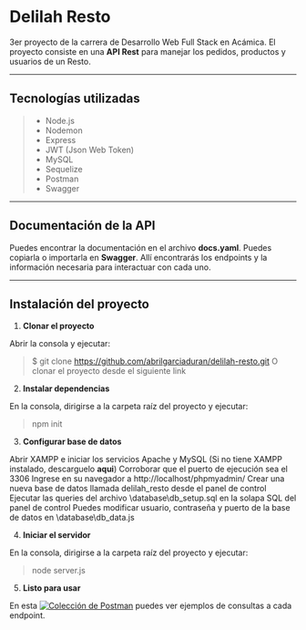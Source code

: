 Delilah Resto
=========

3er proyecto de la carrera de Desarrollo Web Full Stack en Acámica.
El proyecto consiste en una **API Rest** para manejar los pedidos, productos y usuarios de un Resto.

---

Tecnologías utilizadas
---------

> - Node.js
> - Nodemon
> - Express
> - JWT (Json Web Token)
> - MySQL
> - Sequelize
> - Postman
> - Swagger

---

## Documentación de la API
Puedes encontrar la documentación en el archivo **docs.yaml**. Puedes copiarla o importarla en **Swagger**. Allí encontrarás los endpoints y la información necesaria para interactuar con cada uno.

---

## Instalación del proyecto

1) **Clonar el proyecto**

Abrir la consola y ejecutar:
>$ git clone https://github.com/abrilgarciaduran/delilah-resto.git
O clonar el proyecto desde el siguiente link

2) **Instalar dependencias**

En la consola, dirigirse a la carpeta raíz del proyecto y ejecutar:
>npm init

3) **Configurar base de datos**

Abrir XAMPP e iniciar los servicios Apache y MySQL (Si no tiene XAMPP instalado, descarguelo **aqui**)
Corroborar que el puerto de ejecución sea el 3306
Ingrese en su navegador a http://localhost/phpmyadmin/
Crear una nueva base de datos llamada delilah_resto desde el panel de control
Ejecutar las queries del archivo \database\db_setup.sql en la solapa SQL del panel de control
Puedes modificar usuario, contraseña y puerto de la base de datos en \database\db_data.js

4) **Iniciar el servidor**

En la consola, dirigirse a la carpeta raíz del proyecto y ejecutar:
>node server.js

5) **Listo para usar**

En esta [![Colección de Postman](https://run.pstmn.io/button.svg)](https://app.getpostman.com/run-collection/d77ffe64734586288cb9) puedes ver ejemplos de consultas a cada endpoint.
